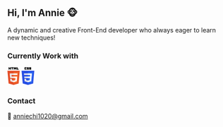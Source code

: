 ## Hi, I'm Annie 🐵

A dynamic and creative Front-End developer who always eager to learn new techniques!

### Currently Work with

<img src="./icons/371108.svg" height="40"> <img src="./icons/370768.svg" height="40">

### Contact

📨 anniechi1020@gmail.com

